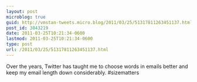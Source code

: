 ```yaml
---
layout: post
microblog: true
guid: http://vmstan-tweets.micro.blog/2011/03/25/51317811263451137.html
post_id: 3043219
date: 2011-03-25T10:21:34-0600
lastmod: 2011-03-25T10:21:34-0600
type: post
url: /2011/03/25/51317811263451137.html
---
```

Over the years, Twitter has taught me to choose words in emails better and keep my email length down considerably. #sizematters
